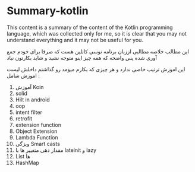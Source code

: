 # Summary-kotlin
This content is a summary of the content of the Kotlin programming language, which was collected only for me, so it is clear that you may not understand everything and it may not be useful for you.


این مطالب خلاصه مطالبی  اززبان برنامه نوسی کاتلین هست که صرفا برای خودم جمع آوری شده پس واضحه که همه چیز اینو متوجه نشید و شاید بکارتون نیاد 

این اموزش  ترتیب خاصی ندارد و هر چیزی که بکارم میومد رو گذاشتم داخلش لیست اموزش شامل : 


1.	آموزش Koin
2.	solid
3.	Hilt in android
4.	oop
5.	intent filter
6.	retrofit
7.	extension function
8.	Object Extension
9.	Lambda Function
10.	ویژگی Smart casts
11.	مقدار دهی متغییر ها با lateinit و lazy
12.	List ها
13.	HashMap
